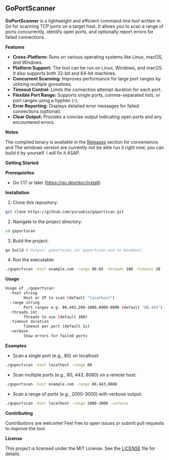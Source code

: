 ## GoPortScanner

**GoPortScanner** is a lightweight and efficient command-line tool written in Go for scanning TCP ports on a target host. It allows you to scan a range of ports concurrently, identify open ports, and optionally report errors for failed connections.

**Features**

-   **Cross-Platform:** Runs on various operating systems like Linux, macOS, and Windows.
-   **Platform Support:** The tool can be run on Linux, Windows, and macOS. It also supports both 32-bit and 64-bit machines.
-   **Concurrent Scanning:** Improves performance for large port ranges by utilizing multiple goroutines.
-   **Timeout Control:** Limits the connection attempt duration for each port.
-   **Flexible Port Range:** Supports single ports, comma-separated lists, or port ranges using a hyphen (-).
-   **Error Reporting:** Displays detailed error messages for failed connections (optional).
-   **Clear Output:** Provides a concise output indicating open ports and any encountered errors.

**Notes**

The compiled binary is available in the [Releases](https://github.com/yoruakio/goportscan/releases) section for convenience. and The windows version are currently not be able run it right now, you can build it by yourself. I will fix it ASAP.

**Getting Started**

**Prerequisites**

-   Go 1.17 or later (https://go.dev/doc/install)

**Installation**

1. Clone this repository:

```bash
git clone https://github.com/yoruakio/goportscan.git
```

2. Navigate to the project directory:

```bash
cd goportscan
```

3. Build the project:

```bash
go build # Output: goportscan (or goportscan.exe on Windows)
```

4. Run the executable:

```bash
./goportscan -host example.com -range 80-85 -threads 100 -timeout 20
```

**Usage**

```bash
Usage of ./goportscan:
  -host string
    	Host or IP to scan (default "localhost")
  -range string
    	Port ranges e.g. 80,443,200-1000,8000-9000 (default "80,443")
  -threads int
    	Threads to use (default 100)
  -timeout duration
    	Timeout per port (default 1s)
  -verbose
    	Show errors for failed ports
```

**Examples**

-   Scan a single port (e.g., 80) on localhost:

```bash
./goportscan -host localhost -range 80
```

-   Scan multiple ports (e.g., 80, 443, 8080) on a remote host:

```bash
./goportscan -host example.com -range 80,443,8080
```

-   Scan a range of ports (e.g., 2000-3000) with verbose output:

```bash
./goportscan -host localhost -range 2000-3000 -verbose
```

**Contributing**

Contributions are welcome! Feel free to open issues or submit pull requests to improve the tool.

**License**

This project is licensed under the MIT License. See the [LICENSE](LICENSE) file for details.
